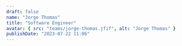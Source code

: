 ```yaml
---
draft: false
name: "Jorge Thomas"
title: "Software Engineer"
avatar: { src: "teams/jorge-thomas.jfif", alt: "Jorge Thomas" }
publishDate: "2023-07-22 11:06"
---
```

